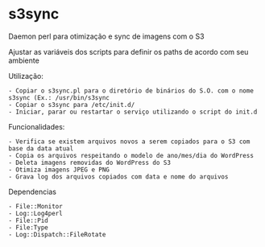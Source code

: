 # s3sync

Daemon perl para otimização e sync de imagens com o S3

Ajustar as variáveis dos scripts para definir os paths de acordo com seu ambiente

Utilização:

	- Copiar o s3sync.pl para o diretório de binários do S.O. com o nome s3sync (Ex.: /usr/bin/s3sync
	- Copiar o s3sync para /etc/init.d/
	- Iniciar, parar ou restartar o serviço utilizando o script do init.d

Funcionalidades:

	- Verifica se existem arquivos novos a serem copiados para o S3 com base da data atual
	- Copia os arquivos respeitando o modelo de ano/mes/dia do WordPress
	- Deleta imagens removidas do WordPress do S3
	- Otimiza imagens JPEG e PNG
	- Grava log dos arquivos copiados com data e nome do arquivos

Dependencias

	- File::Monitor
	- Log::Log4perl
	- File::Pid
	- File:Type
	- Log::Dispatch::FileRotate
